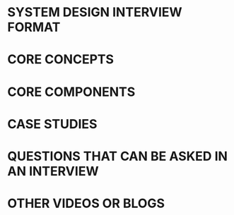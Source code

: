 # SYSTEM DESIGN INTERVIEW FORMAT

# CORE CONCEPTS


# CORE COMPONENTS


# CASE STUDIES


# QUESTIONS THAT CAN BE ASKED IN AN INTERVIEW



# OTHER VIDEOS OR BLOGS
